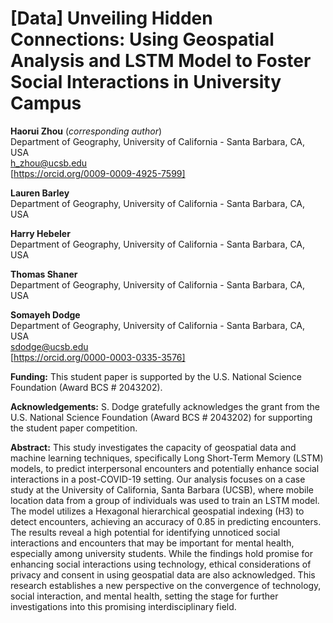# [Data] Unveiling Hidden Connections: Using Geospatial Analysis and LSTM Model to Foster Social Interactions in University Campus

**Haorui Zhou** (*corresponding author*)  
Department of Geography, University of California - Santa Barbara, CA, USA  
h_zhou@ucsb.edu  
[https://orcid.org/0009-0009-4925-7599]

**Lauren Barley**  
Department of Geography, University of California - Santa Barbara, CA, USA

**Harry Hebeler**  
Department of Geography, University of California - Santa Barbara, CA, USA

**Thomas Shaner**  
Department of Geography, University of California - Santa Barbara, CA, USA

**Somayeh Dodge**  
Department of Geography, University of California - Santa Barbara, CA, USA  
sdodge@ucsb.edu  
[https://orcid.org/0000-0003-0335-3576]

**Funding:** This student paper is supported by the U.S. National Science Foundation (Award BCS \# 2043202).

**Acknowledgements:** S. Dodge gratefully acknowledges the grant from the U.S. National Science Foundation (Award BCS \# 2043202) for supporting the student paper competition.



**Abstract:** This study investigates the capacity of geospatial data and machine learning techniques, specifically Long Short-Term Memory (LSTM) models, to predict interpersonal encounters and potentially enhance social interactions in a post-COVID-19 setting. Our analysis focuses on a case study at the University of California, Santa Barbara (UCSB), where mobile location data from a group of individuals was used to train an LSTM model. The model utilizes a Hexagonal hierarchical geospatial indexing (H3) to detect encounters, achieving an accuracy of 0.85 in predicting encounters. The results reveal a high potential for identifying unnoticed social interactions and encounters that may be important for mental health, especially among university students. While the findings hold promise for enhancing social interactions using technology, ethical considerations of privacy and consent in using geospatial data are also acknowledged. This research establishes a new perspective on the convergence of technology, social interaction, and mental health, setting the stage for further investigations into this promising interdisciplinary field. 

